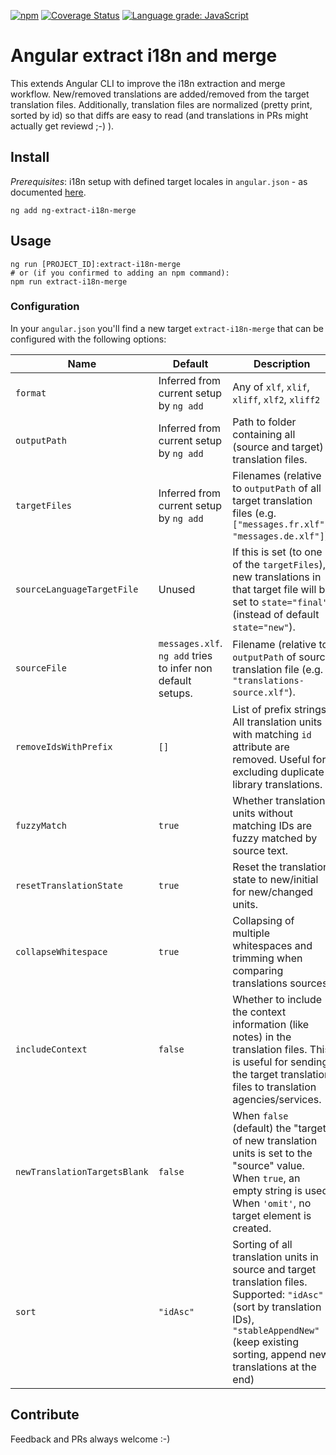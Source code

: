 [![npm](https://img.shields.io/npm/v/ng-extract-i18n-merge)](https://www.npmjs.com/package/ng-extract-i18n-merge)
[![Coverage Status](https://coveralls.io/repos/github/daniel-sc/ng-extract-i18n-merge/badge.svg?branch=master)](https://coveralls.io/github/daniel-sc/ng-extract-i18n-merge?branch=master)
[![Language grade: JavaScript](https://img.shields.io/lgtm/grade/javascript/g/daniel-sc/ng-extract-i18n-merge.svg?logo=lgtm&logoWidth=18)](https://lgtm.com/projects/g/daniel-sc/ng-extract-i18n-merge/context:javascript)

# Angular extract i18n and merge

This extends Angular CLI to improve the i18n extraction and merge workflow. New/removed translations are added/removed
from the target translation files. Additionally, translation files are normalized (pretty print, sorted by id) so that
diffs are easy to read (and translations in PRs might actually get reviewd ;-) ).

## Install

_Prerequisites_: i18n setup with defined target locales in `angular.json` - as
documented [here](https://angular.io/guide/i18n-common-merge).

```shell
ng add ng-extract-i18n-merge
```

## Usage

```shell
ng run [PROJECT_ID]:extract-i18n-merge
# or (if you confirmed to adding an npm command):
npm run extract-i18n-merge 
```

### Configuration

In your `angular.json` you'll find a new target `extract-i18n-merge` that can be configured with the following options:

| Name                         | Default                                                     | Description                                                                                                                                                                                              |
|------------------------------|-------------------------------------------------------------|----------------------------------------------------------------------------------------------------------------------------------------------------------------------------------------------------------|
| `format`                     | Inferred from current setup by `ng add`                     | Any of `xlf`, `xlif`, `xliff`, `xlf2`, `xliff2`                                                                                                                                                          |
| `outputPath`                 | Inferred from current setup by `ng add`                     | Path to folder containing all (source and target) translation files.                                                                                                                                     |
| `targetFiles`                | Inferred from current setup by `ng add`                     | Filenames (relative to `outputPath` of all target translation files (e.g. `["messages.fr.xlf", "messages.de.xlf"]`).                                                                                     |
| `sourceLanguageTargetFile`   | Unused                                                      | If this is set (to one of the `targetFiles`), new translations in that target file will be set to `state="final"` (instead of default `state="new"`).                                                    |
| `sourceFile`                 | `messages.xlf`. `ng add` tries to infer non default setups. | Filename (relative to `outputPath` of source translation file (e.g. `"translations-source.xlf"`).                                                                                                        |
| `removeIdsWithPrefix`        | `[]`                                                        | List of prefix strings. All translation units with matching `id` attribute are removed. Useful for excluding duplicate library translations.                                                             |
| `fuzzyMatch`                 | `true`                                                      | Whether translation units without matching IDs are fuzzy matched by source text.                                                                                                                         |
| `resetTranslationState`      | `true`                                                      | Reset the translation state to new/initial for new/changed units.                                                                                                                                        |
| `collapseWhitespace`         | `true`                                                      | Collapsing of multiple whitespaces and trimming when comparing translations sources.                                                                                                                     |
| `includeContext`             | `false`                                                     | Whether to include the context information (like notes) in the translation files. This is useful for sending the target translation files to translation agencies/services.                              |
| `newTranslationTargetsBlank` | `false`                                                     | When `false` (default) the "target" of new translation units is set to the "source" value. When `true`, an empty string is used. When `'omit'`, no target element is created.                            |
| `sort`                       | `"idAsc"`                                                   | Sorting of all translation units in source and target translation files. Supported: `"idAsc"` (sort by translation IDs), `"stableAppendNew"` (keep existing sorting, append new translations at the end) |

## Contribute

Feedback and PRs always welcome :-)

